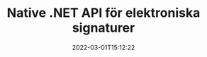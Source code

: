 ---
############################# Static ############################
layout: "product"
date: 2022-03-01T15:12:22
draft: false
#operation: 
#signaturetype: 
#fileformat: 
#productName: Java
lang: sv
#productCode: java
#otherformats: 
#breadcrumb: Put  signature on  for Java
product: "Signature"
product_tag: "signature"
platform: ".NET"
platform_tag: "net"

############################# Head ############################
head_title: ".NET Digital Signature API - Electronic Sign PDF Word Excel-bilder"
head_description: "C# .NET digital signatur API, eSignature-bibliotek för elektronisk signering av PDF, Word, Excel-kalkylblad, PowerPoint, bilder och grafikdokument."

############################# Header ############################
title: "Native .NET API för elektroniska signaturer"
description: "Lägg till digitala signaturer i dokumentformat och implementera populära e-signaturtyper (text, bild, QR-kod, streckkod, stämpel och metadata) i .NET-applikationer."
button:
    enable: true

############################# SubMenu ############################
submenu:
    enable: true
    
    left:
        img_alt: "GroupDocs.Signature for .NET"
        image: "https://www.groupdocs.cloud/templates/groupdocs/images/product-logos/groupdocs-signature-net.png"
        product: "GroupDocs.Signature"
        platform: ".NET"

    middle:
        button:
            # button loop
            - link: "#overview"
              text: "Översikt"

            # button loop
            - link: "#features"
              text: "Funktioner"

            # button loop
            - link: "#support"
              text: "Stöd"

            # button loop
            - link: "https://products.groupdocs.app/signature"
              text: "Live-demo"

            # button loop
            - link: "https://purchase.groupdocs.com/pricing/signature/net"
              text: "Prissättning"

    right:
        link_download: "https://downloads.groupdocs.com/signature"
        link_learn: "https://docs.groupdocs.com/signature/net/"
        link_buy: "https://purchase.groupdocs.com"

############################# Overview ############################
overview:
    enable: true
    content: |
      Använd GroupDocs.Signature för .NET API för att bygga applikationer i C#, ASP.NET och andra .NET-baserade teknologier, som låter dig signera digitala affärsdokument som PDF, Microsoft Word, Excel-kalkylblad, PowerPoint-presentationer, bilder, OpenDocument och andra branschstandardfilformat utan att behöva installera ytterligare programvara. Detta elektroniska signaturbibliotek är enkelt att arbeta med och .NET-utvecklare kan enkelt lägga till avancerade digitala signaturfunktioner i sina applikationer, vilket ger användare möjlighet att säkert signera, söka och verifiera e-signaturer från populära dokumentformat. Den stöder implementering av en mängd olika signaturtyper som text, bild, streckkod, QR-kod, formulärfält, stämpel och metadata.  

      Dokumentsignatur-API:et ger dig enkla och avancerade sökalternativ för att snabbt hitta dina nödvändiga signaturer på ett dokument. Alternativen att använda signaturstil, utseendehantering och anpassa signaturegenskaper som dimensioner, skugga, justering och mer är också genomförbara med detta funktionsrika API för dokumentsignering.  

      GroupDocs.Signature för .NET kan användas i alla utvecklingsmiljöer som stöder .NET-plattformen. Den är kompatibel med alla .NET-baserade språk och stöder populära operativsystem (Windows, Linux, MacOS) där Mono- eller .NET-ramverk (inklusive .NET Core) kan installeras.
    tabs:
      enable: true
      
      ## TAB ONE ##
      tab_one:
        description: |
          Följande är en översikt över GroupDocs.Signature för .NET:
      
        left:
          enable: true
          icon: "fab fa-html5"
          title: "Signaturtyper"
          content: |
            * Text Signatur
            * Bildsignatur
            * Digitala signaturer
            * QR-kod signatur
            * Streckkodssignatur
            * Stämpel Signatur
            * Metadatasignatur
      
      ## TAB TWO ##
      tab_two:
        description: |
          GroupDocs.Signature för .NET stöder visning av alla populära [dokumentfilformat](https://docs.groupdocs.com/signature/net/supported-document-formats/). Med bara några rader kod kan du lägga till PDF-signatur, Microsoft Office Word, Excel-kalkylblad, bild, HTML, Outlook e-post, OneNote, projekt och grafikvisningsmöjligheter i dina .NET-program.

        left:
          enable: true
          table:
            # table loop
            - title: "Microsoft Office"
              content: |
                * **Word:** DOC, DOCX, DOCM, DOT, DOTX, DOTM, RTF, TXT
                * **Excel:** XLS, XLSX, XLSM, XLSB, XLTM, XLT, XLTM, XLTX, XLAM, SXC, SpreadsheetML
                * **PowerPoint:** PPT, PPTX, PPS, PPSX, PPSM, POT, POTM, POTX, PPTM

        right:
          enable: true
          table:
            # table loop
            - title: "Images & Other Formats"
              content: |
                * **Bilder**: JPG, BMP, PNG, TIFF, GIF, DCM, WEBP
                * **OpenDocument**: ODT, OTT, OTS, ODS, ODP, OTP, ODG
                * **Jpeg2000**: JP2, JPF, JPX, J2K, J2C, JPM
                * **Metafiler**: EMF, WMF, CMX
                * **Bärbar**: PDF
                * **Skalbar vektorgrafik**: CDR, SVG
                * **Adobe Photoshop**: PSD
                * **Andra**: DJVU

      ## TAB THREE ##
      tab_three:
        description: |
          GroupDocs.Signature för .NET stöder följande operativsystem, ramverk och pakethanterare:
        
        left:
          enable: true
          table:
            # table loop
            - icon: "fab fa-windows"
              title: "Operativsystem"
              content: |
                * Windows Desktop
                * Windows Server
                * Windows Azure
                * Linux
                * MacOS

            # table loop
            - icon: "fas fa-code"
              title: "Ramar som stöds"
              content: |
                * .NET Framework 2.0 or higher
                * Mono Framework 1.2 or higher
                * .NET Standard 2.0
                * .NET Core 2.0
                * .NET Core 2.1

        right:
          enable: true
          table:
            # table loop
            - icon: "fas fa-box"
              title: "Pakethanterare"
              content: |
                * NuGet

            # table loop
            - icon: "fas fa-tools"
              title: "Utvecklingsmiljöer"
              content: |
                * Microsoft Visual Studio
                * Xamarin.Android
                * Xamarin.IOS
                * Xamarin.Mac
                * MonoDevelop

############################# Features ############################
features:
    enable: true
    title: "GroupDocs.Signature för .NET-funktioner"

    feature:
      # feature loop
      - icon: "fas fa-copy"
        content: "Skapa, sök, uppdatera, dölj, verifiera och ta bort e-signaturer från dokumentformat som stöds"

      # feature loop
      - icon: "fas fa-eye"
        content: "Ange XML Advanced Electronic Signatures (XAdES) för Excel-kalkylblad"

      # feature loop
      - icon: "fas fa-bolt"
        content: "Hämta bildinnehåll från dokument signerade med QR-kod, streckkod och bildsignaturer"
      
      # feature loop
      - icon: "fas fa-file-powerpoint"
        content: "Ställ in höjd, bredd, marginaler och justering för text eller bildsignatur och placera på specifik sida"

      # feature loop
      - icon: "fas fa-code"
        content: "Sök, verifiera och signera PowerPoint-presentationsdokument digitalt"

      # feature loop
      - icon: "fas fa-cloud"
        content: "Signera ordbehandlingsdokumentformat med inbyggda textvattenstämplar"

      # feature loop
      - icon: "fas fa-remove-format"
        content: "Stöder rundade hörn för rektangulära stämpelsignaturtyper"

      # feature loop
      - icon: "fas fa-comment-slash"
        content: "Använd text- eller bildsignatur på ett specifikt Excel-ark eller ställ in e-signatur på alla ark"

      # feature loop
      - icon: "fas fa-location-arrow"
        content: "Ange ett visst rad- och kolumnnummer för att placera text eller bildsignatur i Excel-ark"

      # feature loop
      - icon: "fas fa-border-all"
        content: "Applicera skugga på textsignatur i Microsoft PowerPoint och ställ in dess färg, vinkel och transparens"

      # feature loop
      - icon: "fas fa-wrench"
        content: "Konfigurera textsignaturkantstilar och teckensnittsalternativ för Excel-ark"

      # feature loop
      - icon: "fas fa-columns"
        content: "Ställ in bildsignaturtyp, t.ex. Rund eller fyrkantig & konfigurera marginaler, teckensnittsfärg, rotation"

      # feature loop
      - icon: "fas fa-file-word"
        content: "Tillämpa digitala certifikat på dokument, kalkylblad och PDF-filer med signaturrad"

      # feature loop
      - icon: "fas fa-envelope"
        content: "Utför färginställningar, tillämpa transparens och rotation på textsignatur"

      # feature loop
      - icon: "fas fa-print"
        content: "Ställ in alternativ för ljusstyrka och gråskala och ange indragning av bildsignatur i en bild"

      # feature loop
      - icon: "fas fa-file-archive"
        content: "Bädda in anpassade objekt, serialisera samt kryptera och dekryptera metadatasignaturvärden för PDF-dokument"

      # feature loop
      - icon: "fas fa-lock"
        content: "Dölj, ta bort eller anpassa utseendet på digitala signaturer från PDF-dokument"

      # feature loop
      - icon: "fas fa-file-code"
        content: "Signera PDF-dokument med digitalt formulärfält och textsignatur som bild, anteckning, klistermärke eller vattenstämpel"
      
      # feature loop
      - icon: "fas fa-fill-drip"
        content: "Lägg textsignatur i formulärfält i MS Word och PDF-dokument"

      # feature loop
      - icon: "fas fa-file-excel"
        content: "Ange godtyckliga dokumentsidor för bearbetning av signatur eller utökad verifiering av e-signatur för Word-filer"

      # feature loop
      - icon: "fas fa-heading"
        content: "Spara signerad bildfil i annat format och exportera signerat kalkylblad som bild eller flersidig TIFF"

      # feature loop
      - icon: "fas fa-project-diagram"
        content: "Tilldela, ändra och ta bort lösenord till signerade filer och tillämpa e-signatur på lösenordsskyddade filer"

      # feature loop
      - icon: "fas fa-cube"
        content: "eSign-arbetsblad, PowerPoint-bilder, Word-dokument och bilder med anpassade objekt i metadata"

      # feature loop
      - icon: "fab fa-uncharted"
        content: "Ställ in signaturpenselstilar som solid, textur, linjär gradient och radiell gradient"

      # feature loop
      - icon: "fab fa-uncharted"
        content: "Signera dokument med anpassad krypterad QR-kodtext eller data"

      # feature loop
      - icon: "fab fa-uncharted"
        content: "Sök och signera filer med DjVu-format som bilddokument"

      # feature loop
      - icon: "fab fa-uncharted"
        content: "Extrahera dokumentinformation, t.ex. Antal sidor, via fil-URL"

      # feature loop
      - icon: "fab fa-uncharted"
        content: "Sök, signera och verifiera CorelDraw-filer som bilddokument"

      # feature loop
      - icon: "fab fa-uncharted"
        content: "Håll historik över bearbetade eller borttagna signaturinformation lagrad i metadata"

      # feature loop
      - icon: "fab fa-uncharted"
        content: "Lägg till anpassat dataobjekt, VCard eller e-postobjekt till QR-kod och verifiera krypterad QR-kod i PDF-filer"

    more_feature:
      # more_feature_loop
      - title: "Lägg enkelt till digitala signaturer"
        content: |
          GroupDocs.Signature för .NET API låter dig lägga till olika typer av signaturer till filformat som stöds. Signaturtyperna, såsom text, bild, digital, stämpel, QR-kod, streckkod och metadata kan tillämpas med GroupDocs.Signature för .NET. Följande kodexempel visar hur man applicerar textsignatur på ett PDF-dokument:

          ```cs
          using (Signature signature = new Signature("D:\\sample.pdf"))
          {
          TextSignOptions options = new TextSignOptions("John Smith")
          {
          // ställ in textfärg
          ForeColor = Color.Red
          };
          // underteckna dokument till fil
          signature.Sign("D:\\signed.pdf", options);
          }
          ```

      # more_feature_loop
      - title: "Stödda streckkodssignaturtyper"
        content: |
          Vårt API för signaturmanipulering erbjuder dig en funktion för att tillämpa streckkodssignaturer på dokumentformat som stöds. GroupDocs.Signature för .NET stöder olika streckkodstyper, såsom Code128, Code39Extended, Code39Standard, EAN14, EAN8, ITF14, UPCA och UPCE. Ett statiskt objekt med namnet "AllTypes" tillhandahålls också för att stödja alla registrerade streckkodstyper.

      # more_feature_loop
      - title: "Sök efter signaturer och certifikat"
        content: |
          GroupDocs.Signature för .NET API, låter dig söka efter digitala certifikat från Word-dokument, Excel-kalkylblad och PDF-filer. Du kan också hämta alla digitala certifikat som är registrerade i systemet. Metadatasignaturer kan också sökas i Word-dokument, Excel-kalkylblad, bilder och PDF-filer, med hjälp av GroupDocs.Signature för .NET API.  

          Genom GroupDocs.Signature för .NET API kan du söka efter QR-kod- och streckkodsignaturer i alla dokument, presentationer, kalkylblad, bilder samt PDF-filer och hämta sökresultatet. Du kan också söka efter anpassade dataobjekt från dokument signerade med QR-kodsignatur.

      # more_feature_loop
      - title: "Avancerade sökalternativ för streckkod"
        content: |
          Du kan söka och hitta din önskade streckkod genom GroupDocs.Signature for.NET API mycket enkelt, eftersom vårt signatur-API erbjuder avancerade sökalternativ. Dessa gör att du kan söka efter streckkod på en viss sida, söka igenom ett dokument, ange olika sidor att söka (första, sista, jämna, udda), söka efter streckkod av speciell kodningstyp, söka streckkod baserat på specifik textsträng eller sök streckkod baserat på sträng med alternativet "innehåller".

############################# Support ############################
support:
    enable: true

############################# Solutions ############################
solutions:
    enable: true
    title: "GroupDocs.Signature erbjuder API:er för dokumentvisning för andra populära utvecklingsmiljöer"

    solution:
        # solution loop
        - img_alt: "GroupDocs.Signature for Java"
          image: "https://www.groupdocs.cloud/templates/groupdocs/images/product-logos/groupdocs-signature-java.png"
          product: "GroupDocs.Signature"
          platform: "Java"
          link: "/signature/java/"

############################# Back to top ###############################
back_to_top:
  enable: true
---